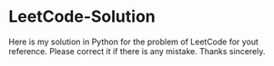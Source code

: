# LeetCode-Solution
Here is my solution in Python for the problem of LeetCode for yout reference. Please correct it if there is any mistake. Thanks sincerely.
